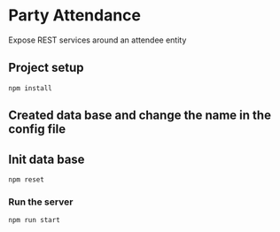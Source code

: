 # Party Attendance

Expose REST services around an attendee entity

## Project setup

```
npm install
```
## Created data base and change the name in the config file 

##  Init data base
```
npm reset
```

### Run the server

```
npm run start
```
